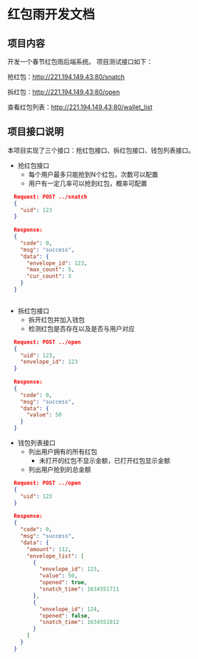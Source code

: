 # 红包雨开发文档
## 项目内容
开发一个春节红包雨后端系统。
项目测试接口如下：

抢红包：http://221.194.149.43:80/snatch

拆红包：http://221.194.149.43:80/open

查看红包列表：http://221.194.149.43:80/wallet_list

## 项目接口说明
本项目实现了三个接口：抢红包接口、拆红包接口、钱包列表接口。
- 抢红包接口
  - 每个用户最多只能抢到N个红包，次数可以配置
  - 用户有一定几率可以抢到红包，概率可配置
``` JSON
  Request: POST ../snatch
  {
    "uid": 123
  }
   
  Response:
  {
    "code": 0,
    "msg": "success",
    "data": {
      "envelope_id": 123,
      "max_count": 5,
      "cur_count": 3
    }
  }
   
```

- 拆红包接口
  - 拆开红包并加入钱包
  - 检测红包是否存在以及是否与用户对应

``` JSON
  Request: POST ../open
  {
    "uid": 123,
    "envelope_id": 123
  }
  
  Response:
  {
    "code": 0,
    "msg": "success",
    "data": {
      "value": 50
    }
  }
```

- 钱包列表接口
  - 列出用户拥有的所有红包
    - 未打开的红包不显示金额，已打开红包显示金额
  - 列出用户抢到的总金额

``` JSON
  Request: POST ../open
  {
    "uid": 123
  }
  
  Response:
  {
    "code": 0,
    "msg": "success",
    "data": {
      "amount": 112,
      "envelope_list": [
        {
          "envelope_id": 123,
          "value": 50,
          "opened": true,
          "snatch_time": 1634551711
        },
        {
          "envelope_id": 124,
          "opened": false,
          "snatch_time": 1634551812
        }
      ]
    }
  }
```